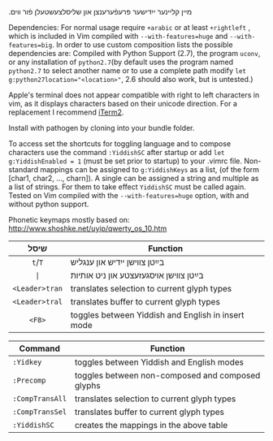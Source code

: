 מײן קלײנער ייִדישער פּרעפֿערענצן און שליסלצעשטעלן פֿור װים.&#8207;

Dependencies: For normal usage require `+arabic` or at least `+rightleft` , which is included in Vim compiled with `--with-features=huge` and `--with-features=big`. In order to use custom composition lists the possible dependencies are: Compiled with Python Support (2.7), the program `uconv`, or any installation of `python2.7`(by default uses the program named `python2.7` to select another name or to use a complete path modify `let g:python27location="<location>"`, 2.6 should also work, but is untested.) 

Apple's terminal does not appear compatible with right to left characters in vim, as it displays characters based on their unicode direction. For a replacement I recommend [iTerm2](http://iTerm2.com). 

Install with pathogen by cloning into your bundle folder.

To access set the shortcuts for toggling language and to compose characters use the command
`:YiddishSC` after startup or add `let g:YiddishEnabled = 1` (must be set prior to startup)
to your .vimrc file. Non-standard mappings can be assigned to `g:YiddishKeys` as a list, (of the form [char1, char2, ..., charn]). A single can
be assigned a string and multiple as a list of strings. For them to take effect `YiddishSC`
must be called again. Tested on Vim compiled with the `--with-features=huge` option, with
and without python support.

Phonetic keymaps mostly based on: http://www.shoshke.net/uyip/qwerty_os_10.htm

| שיסל                              | Function                                              |
|:---------------------------------:| ----------------------------------------------------- |
| `t`/`T`                           | בײַטן צװישן ייִדיש און ענגליש                           |
| <code>&#124;</code>               | בײַטן צװישן אױסגעזעצטע און ניט אותיות                  |
| <code>&#60;Leader&#62;tran</code> | translates selection to current glyph types           |
| <code>&#60;Leader&#62;tral</code> | translates buffer to current glyph types              |
| <code>&#60;F8&#62;</code>         | toggles between Yiddish and English in insert mode    |


| Command                           | Function                                              |
| --------------------------------- | ----------------------------------------------------- |
| `:Yidkey`                         | toggles between Yiddish and English modes             |
| `:Precomp`                        | toggles between non-composed and composed glyphs      |
| `:CompTransAll`                   | translates selection to current glyph types           |
| `:CompTransSel`                   | translates buffer to current glyph types              |
| `:YiddishSC`                      | creates the mappings in the above table               |
